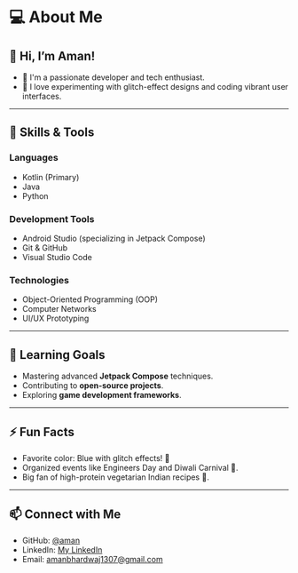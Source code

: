 # 💻 About Me  

## **👋 Hi, I’m Aman!**  
- 🌟 I'm a passionate developer and tech enthusiast.  
- 🎨 I love experimenting with glitch-effect designs and coding vibrant user interfaces.  

---

## **🔧 Skills & Tools**  
### **Languages**  
- Kotlin (Primary)  
- Java  
- Python  

### **Development Tools**  
- Android Studio (specializing in Jetpack Compose)  
- Git & GitHub  
- Visual Studio Code  

### **Technologies**  
- Object-Oriented Programming (OOP)  
- Computer Networks  
- UI/UX Prototyping  

---

## **🌱 Learning Goals**  
- Mastering advanced **Jetpack Compose** techniques.  
- Contributing to **open-source projects**.  
- Exploring **game development frameworks**.  

---

## **⚡ Fun Facts**  
- Favorite color: Blue with glitch effects! 🌌  
- Organized events like Engineers Day and Diwali Carnival 🎉.  
- Big fan of high-protein vegetarian Indian recipes 🍲.  

---

## **📫 Connect with Me**  
- GitHub: [@aman](https://github.com/ComposeKarAman)  
- LinkedIn: [My LinkedIn](https://www.linkedin.com/in/aman-sharmaaa/)  
- Email: amanbhardwaj1307@gmail.com  
